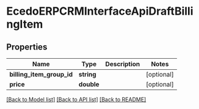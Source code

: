 # EcedoERPCRMInterfaceApiDraftBillingItem

## Properties
Name | Type | Description | Notes
------------ | ------------- | ------------- | -------------
**billing_item_group_id** | **string** |  | [optional] 
**price** | **double** |  | [optional] 

[[Back to Model list]](../README.md#documentation-for-models) [[Back to API list]](../README.md#documentation-for-api-endpoints) [[Back to README]](../README.md)


